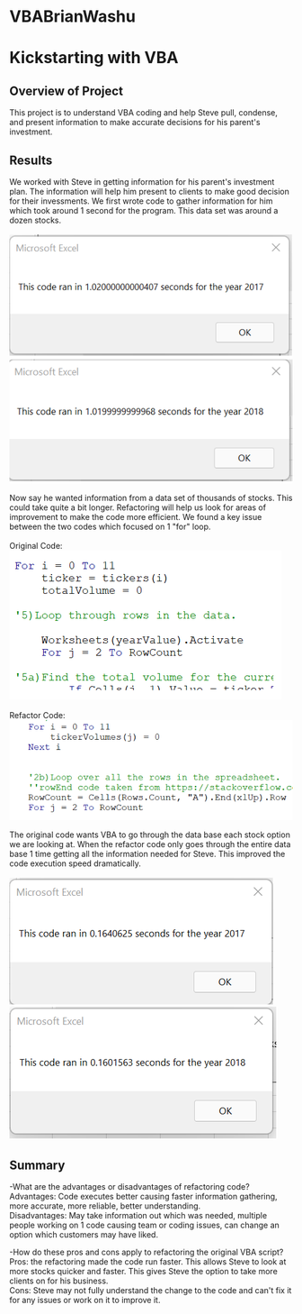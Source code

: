 # VBABrianWashu
# Kickstarting with VBA

## Overview of Project
This project is to understand VBA coding and help Steve pull, condense, and present information to make accurate decisions for his parent's investment. 
## Results
We worked with Steve in getting information for his parent's investment plan. The information will help him present to clients to make good decision for their invessments. We first wrote code to gather information for him which took around 1 second for the program. This data set was around a dozen stocks.<br/>
<br/>
![VBAChallengeNONrefractortime_2017](Resources/VBAChallengeNONrefractortime_2017.png)<br/>
![VBAChallengeNONrefractortime_2018](Resources/VBAChallengeNONrefractortime_2018.png)

Now say he wanted information from a data set of thousands of stocks. This could take quite a bit longer. Refactoring will help us look for areas of improvement to make the code more efficient. We found a key issue between the two codes which focused on 1 "for" loop.<br/>
<br/>
Original Code:<br/> 
![VBAChallengeNONrefractorcode](Resources/VBAChallengeNONrefractorcode.png)<br/>
<br/>
Refactor Code:<br/>
![VBAChallengerefractorcode](Resources/VBAChallengerefractorcode.png)

The original code wants VBA to go through the data base each stock option we are looking at. When the refactor code only goes through the entire data base 1 time getting all the information needed for Steve. This improved the code execution speed dramatically.<br/>
<br/>
![VBA_Challenge_2017](Resources/VBA_Challenge_2017.png)<br/>
![VBA_Challenge_2018](Resources/VBA_Challenge_2018.png)
<br/>
## Summary

-What are the advantages or disadvantages of refactoring code?<br/>
Advantages: Code executes better causing faster information gathering, more accurate, more reliable, better understanding.<br/>
Disadvantages: May take information out which was needed, multiple people working on 1 code causing team or coding issues, can change an option which customers may have liked. 

-How do these pros and cons apply to refactoring the original VBA script?<br/>
Pros: the refactoring made the code run faster. This allows Steve to look at more stocks quicker and faster. This gives Steve the option to take more clients on for his business.<br/>
Cons: Steve may not fully understand the change to the code and can't fix it for any issues or work on it to improve it. 
